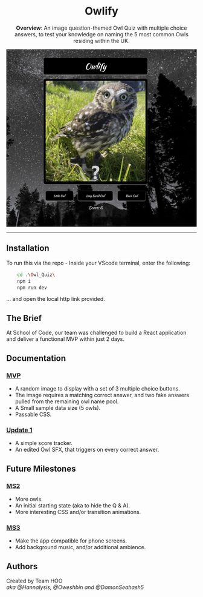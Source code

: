 <h1 align = "center">Owlify</h1>

<p align = "center"><b>Overview</b>: An image question-themed Owl Quiz with multiple choice answers, to test your knowledge on naming the 5 most common Owls residing within the UK. </p>

  <img align = "center" src="/readme-images/readme-image.PNG" alt="Owl & Multiple Choice Answers">

------------

## Installation

To run this via the repo - Inside your VScode terminal, enter the following:

```bash
    cd .\Owl_Quiz\
    npm i
    npm run dev
```
... and open the local http link provided.

## The Brief

At School of Code, our team was challenged to build a React application and deliver a functional MVP within just 2 days.


<h2>Documentation</h2>

<h3><u>MVP</u></h3>

- A random image to display with a set of 3 multiple choice buttons.
- The image requires a matching correct answer, and two fake answers pulled from the remaining owl name pool.
- A Small sample data size (5 owls).
- Passable CSS.

<h3><u>Update 1</u></h3>

- A simple score tracker.
- An edited Owl SFX, that triggers on every correct answer.

## Future Milestones

<h3><u>MS2</u></h3>

- More owls.
- An initial starting state (aka to hide the Q & A).
- More interesting CSS and/or transition animations.

<h3><u>MS3</u></h3>

- Make the app compatible for phone screens.
- Add background music, and/or additional ambience.


## Authors

Created by Team HOO  
<i>aka @Hannalysis, @Oweshbin and @DamonSeahash5</i>
